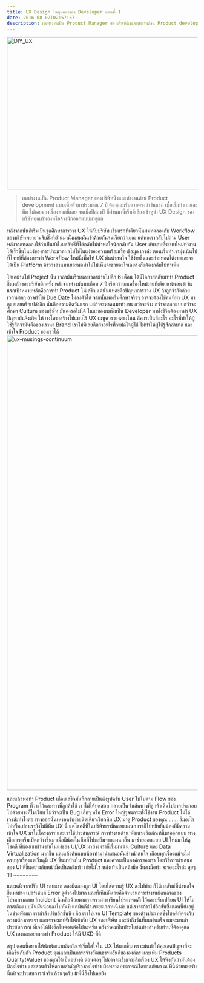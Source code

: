 ```yaml
---
title: UX Design ในมุมมองของ Developer ตอนที่ 1
date: 2016-08-02T02:57:57
description: ผมทำงานเป็น Product Manager ของบริษัทนึงและทำงานด้าน Product development แบบเต็มตัวมาประมาณ 7 ปี ต้องยอมรับตามตรงว่าวันแรก เมื่อเริ่มทำผมและทีม ไม่เคยมองเรื่องพวกนี้เลย จนเมื่อปีสองปี ที่ผ่านมานี่เริ่
---
```


<a href="http://www.greanapp.com/wp-content/uploads/2015/03/DIY_UX.jpg"><img src="http://www.greanapp.com/wp-content/uploads/2015/03/DIY_UX.jpg" alt="DIY_UX" width="600" height="402" class="alignnone size-full wp-image-300" /></a>

<blockquote>
ผมทำงานเป็น Product Manager ของบริษัทนึงและทำงานด้าน Product development แบบเต็มตัวมาประมาณ 7 ปี ต้องยอมรับตามตรงว่าวันแรก เมื่อเริ่มทำผมและทีม ไม่เคยมองเรื่องพวกนี้เลย จนเมื่อปีสองปี ที่ผ่านมานี่เริ่มมีเสียงเข้าหูว่า UX Design ของบริษัทคุณทำเองหรือจ้างนักออกแบบมาดูแล</blockquote>

หลังจากนั้นก็เริ่มเป็นจุดศึกษาการวาง UX ให้กับบริษัท เริ่มแรกทีเดียวนั้นผมทดลองกับ Workflow ของบริษัทพยายามจับสิ่งที่อ่านมานั่งผสมมันเข้าด้วยกันจนเรียกว่าเยอะ แต่พอเรากลับไปถาม User หลังจากทดลองใช้ว่าเป็นยังไงผลลัพธิ์ที่ได้กลับไม่น่าพอใจนักกลับกัน User กับชอบที่ระบบใหม่ทำงานได้เร็วขึ้นในแง่ของการประมวลผลไม่ใช่ในแง่ของความพร้อมเรื่องข้อมูล เวรล่ะ ตอนเริ่มทำเรามุ่งเน้นไปที่โจทย์ที่ต้องการทำ Workflow ใหม่นี่เพื่อให้ UX มันน่าสนใจ ใช้ง่ายขึ้นและถ่ายทอดได้ง่ายและจะได้เป็น Platform อ้าวว่าอ่านมาเยอะพอทำไปไม่เห็นจะช่วยอะไรเลยส่งสัยต้องกลับไปทำเพิ่ม

โอเคผ่านไป Project นั้น เวลามันเร็วเนอะเวลาผ่านไปอีก 6 เดือน ได้มีโอกาสกลับมาทำ Product ชิ้นหลักของบริษัทอีกครั้ง หลังจากห่างมันมาเกือบ 7 ปี เรียกว่ายกเครื่องใหม่เลยทีเดียวแน่นอนว่าวันแรกเป้าหมายหลักคือการทำ Product ให้เสร็จ แต่นั่นแหละคือปัญหาการวาง UX ถ้าถูกจำกัดด้วยเวลามากๆ อาจทำให้ Due Date ไม่ลงตัวได้ จากนั้นพอเริ่มศึกษาจริงๆ อาจจะต้องใช้คนที่ทำ UX มาดูแลเลยหรือเปล่าอีก นั่นคือความคิดวันแรก แต่ถ้าจะหาคนมาทำงาน กว่าจะจ้าง กว่าจะออกแบบกว่าจะศึกษา Culture ของบริษัท มันคงรอไม่ได้ ในแง่ของผมซึ่งเป็น Developer มาทั้งชีวิตต้องมาทำ UX ปัญหามันจึงเกิด ให้วางโครงสร้างไปแบบไร้ UX เมนูควรวางตรงไหน สีควรเป็นสีอะไร อะไรที่ทำให้ผู้ใช้รู้สึกว่ามันคือของเรานะ Brand เราไม่มีเลยดีกว่าอะไรที่จะมัดใจผู้ใช้ ไม่ทำให้ผู้ใช้รู้สึกลำบาก และเข้าใจ Product ของเราได้
<a href="http://www.greanapp.com/wp-content/uploads/2015/03/ux-musings-continuum.jpg"><img src="http://www.greanapp.com/wp-content/uploads/2015/03/ux-musings-continuum.jpg" alt="ux-musings-continuum" width="1600" height="1200" class="alignnone size-full wp-image-302" /></a>

และแล้วพอทำ Product เกือบเสร็จมันก็กลายเป็นดังรูปครับ User ไม่ไปตาม Flow ของ Program ที่วางไว้และทางที่ลูกค้าใช้ เราไม่ได้ทดสอบ กลายเป็นว่าเส้นทางที่ลูกค้าเดินไปอาจประกอบไปด้วยทางที่ไม่เรียบ ไม่ว่าจะเป็น Bug เล็กๆ หรือ Error ใหญ่ๆจนกระทั่งใช้งาน Product ไม่ได้ เวรล่ะทำไงต่อ ทางออกนั่นเหรอครับง่ายนิดเดียวเรียกทีม UX มาดู Product ของคุณ ...... ลืมอะไรไปหรือเปล่าเรายังไม่มีทีม UX นี่ แต่โชคดีที่ในบริษัทเรามีหลายแผนก เราก็ไปหยิบยืมน้องที่มีความเข้าใจ UX มาในโครงการ และเราใช้ประสบการณ์ การทำงานด้าน พัฒนาผลิตภัณฑ์นี้มาออกแบบ ทางเลือกเราเริ่มเปิดกว้างขึ้นมาเมื่อมีน้องในทีมที่ไปขอยืมจากแผนกอื่น มาช่วยออกแบบ UI ใหม่มาให้ดูโชคดี ที่น้องเขาผ่านงานในแง่ของ UI/UX มาบ้าง เราก็เริ่มมาเน้น Culture และ Data Virtualization มากขึ้น และแล้วต้นแบบน้องทำมานำเสนอมันช่างน่าสนใจ เกือบทุกเรื่องแม้จะไม่ครบทุกเรื่องแต่เริ่มดูมี UX ขึ้นมาบ้างใน Product และความเป็นองค์กรของเรา โดยวิธีการนำเสนอของ UI ดีขึ้นอย่างกับหน้ามือเป็นหลังเท้า เฮ้ยไม่ใช่ หลังเท้าเป็นหน้ามือ งั้นลงมือทำ จะรออะไรล่ะ ลุยๆๆๆ ................

และหลังจากปรับ UI รอบแรก ลองผิดลองถูก UI โดยใส่ความรู้ UX ลงไปบ้าง ก็ได้ผลลัพธ์ที่น่าพอใจขึ้นมาบ้าง เปอร์เซนต์ Error ดูต่ำลงไปมาก และที่เห็นชัดเลยคือจำนวนการทำงานผิดพลาดของโปรแกรมแบบ Incident นี่เหลือน้อยมากๆ เพราะการเขียนโปรแกรมดักไว้และปรับเปลี่ยน UI ให้โอกาศเกิดแบบนั้นมันน้อยลงไปทันที แต่มันก็ช่วงระยะเวลาหนึ่งล่ะ แต่เราจะก้าวไปอีกขั้นซึ่งตอนนี้ยังอยู่ในช่วงพัฒนา เรากำลังปรับอีกขั้นนึง คือ เราไปเจอ UI Template ของต่างประเทศซึ่งโชคดีที่ตรงกับความต้องการเรา และเราจะมาปรับให้เข้ากับ UX ของบริษัท และถ้าถึงวันที่ผมทำเสร็จ ผมจะมาเล่าประสบการณ์ ที่เจอให้ฟังอีกในตอนต่อไปนะครับ หวังว่าคงเป็นประโยชน์บ้างสำหรับท่านที่ต้องดูแล UX เองและอยากจะทำ Product ให้มี UXD ที่ดี

สรุป ตอนนี้อยากให้นักพัฒนาผลิตภัณฑ์เริ่มใส่ใจใน UX ให้มากขึ้นเพราะมันทำให้คุณลดปัญหาที่จะเกิดขึ้นกับตัว Product คุณและเป็นการสร้างวัฒนธรรมอันดีขององค์กร และเพิ่ม Products Quality(Value) ของคุณได้เป็นอย่างดี ตอนต่อๆ ไปอาจจะเริ่มเจาะลึกเรื่อง UX ให้ฟังกันว่ามันต้องมีอะไรบ้าง และส่วนตัวให้ความสำคัญเรื่องอะไรบ้าง ผิดพลาดประการณ์ใดขออภัยมา ณ ที่นี้ด้วยนะครับ นี่เล่าจะประสบการณ์จริง ล้วนๆครับ  #พี่นี่อึ้งไปเลยย้ง



